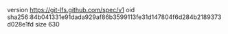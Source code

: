 version https://git-lfs.github.com/spec/v1
oid sha256:84b041331e91dada929af86b3599113fe31d147804f6d284b2189373d028e1fd
size 630
